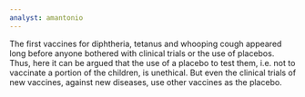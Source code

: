 ```yaml
---
analyst: amantonio
---
```


The first vaccines for diphtheria, tetanus and whooping cough appeared long before anyone bothered with clinical trials or the use of placebos. Thus, here it can be argued that the use of a placebo to test them, i.e. not to vaccinate a portion of the children, is unethical. But even the clinical trials of new vaccines, against new diseases, use other vaccines as the placebo.

